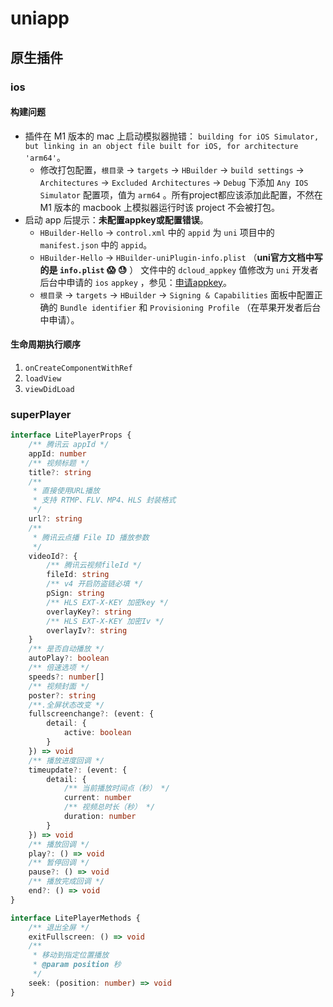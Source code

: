 # uniapp

## 原生插件

### ios

#### 构建问题

* 插件在 M1 版本的 mac 上启动模拟器抛错： `building for iOS Simulator, but linking in an object file built for iOS, for architecture 'arm64'`。
  * 修改打包配置，`根目录` -> `targets` -> `HBuilder` -> `build settings` -> `Architectures` -> `Excluded Architectures` -> `Debug` 下添加 `Any IOS Simulator` 配置项，值为 `arm64` 。所有project都应该添加此配置，不然在 M1 版本的 macbook 上模拟器运行时该 project 不会被打包。
* 启动 app 后提示：**未配置appkey或配置错误**。
  * `HBuilder-Hello` -> `control.xml` 中的 `appid` 为 `uni` 项目中的 `manifest.json` 中的 `appid`。
  * `HBuilder-Hello` -> `HBuilder-uniPlugin-info.plist` （**uni官方文档中写的是 `info.plist` 😱 😓** ） 文件中的 `dcloud_appkey` 值修改为 `uni` 开发者后台中申请的 `ios` `appkey` ，参见：[申请appkey](https://nativesupport.dcloud.net.cn/AppDocs/usesdk/appkey)。
  * `根目录` -> `targets` -> `HBuilder` -> `Signing & Capabilities` 面板中配置正确的 `Bundle identifier` 和 `Provisioning Profile` （在苹果开发者后台中申请）。

#### 生命周期执行顺序

1. `onCreateComponentWithRef`
2. `loadView`
3. `viewDidLoad`

### superPlayer

```typescript
interface LitePlayerProps {
    /** 腾讯云 appId */
    appId: number
    /** 视频标题 */
    title?: string
    /** 
     * 直接使用URL播放
     * 支持 RTMP、FLV、MP4、HLS 封装格式
     */
    url?: string
    /**
     * 腾讯云点播 File ID 播放参数
     */
    videoId?: {
        /** 腾讯云视频fileId */
        fileId: string
        /** v4 开启防盗链必填 */
        pSign: string
        /** HLS EXT-X-KEY 加密key */
        overlayKey?: string
        /** HLS EXT-X-KEY 加密Iv */
        overlayIv?: string
    }
    /** 是否自动播放 */
    autoPlay?: boolean
    /** 倍速选项 */
    speeds?: number[]
    /** 视频封面 */
    poster?: string
    /**.全屏状态改变 */
    fullscreenchange?: (event: {
        detail: {
            active: boolean
        }
    }) => void
    /** 播放进度回调 */
    timeupdate?: (event: {
        detail: {
            /** 当前播放时间点（秒） */
            current: number
            /** 视频总时长（秒） */
            duration: number
        }
    }) => void
    /** 播放回调 */
    play?: () => void
    /** 暂停回调 */
    pause?: () => void
    /** 播放完成回调 */
    end?: () => void
}

interface LitePlayerMethods {
    /** 退出全屏 */
    exitFullscreen: () => void
    /**
     * 移动到指定位置播放
     * @param position 秒
     */
    seek: (position: number) => void
}
```